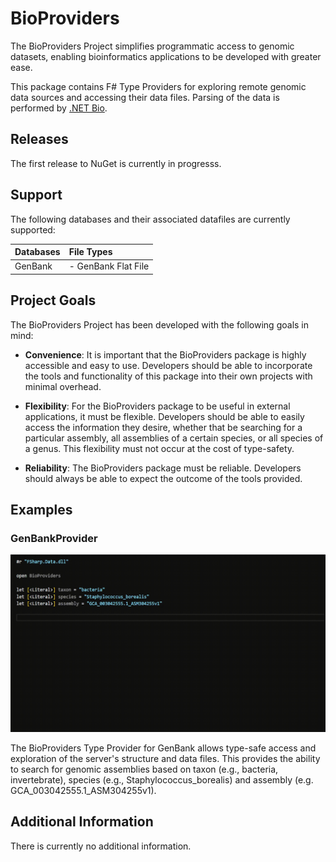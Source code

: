 # BioProviders
The BioProviders Project simplifies programmatic access to genomic datasets, enabling bioinformatics applications to be developed with greater ease.

This package contains F# Type Providers for exploring remote genomic data sources and accessing their data files. Parsing of the data is performed by [.NET Bio](https://github.com/dotnetbio/bio). 

## Releases
The first release to NuGet is currently in progresss.

## Support
The following databases and their associated datafiles are currently supported:

| Databases | File Types |
| :-------- |:-----------|
| GenBank   | - GenBank Flat File |

## Project Goals
The BioProviders Project has been developed with the following goals in mind:

* **Convenience**: It is important that the BioProviders package is highly accessible and easy to use. Developers should be able to incorporate the tools and functionality of this package into their own projects with minimal overhead. 

* **Flexibility**: For the BioProviders package to be useful in external applications, it must be flexible. Developers should be able to easily access the information they desire, whether that be searching for a particular assembly, all assemblies of a certain species, or all species of a genus. This flexibility must not occur at the cost of type-safety.

* **Reliability**: The BioProviders package must be reliable. Developers should always be able to expect the outcome of the tools provided.


## Examples
### GenBankProvider
![GenBankProvider Demo](https://github.com/AlexKenna/BioProviders/blob/main/img/GenBankProvider_Demo.gif?raw=true)

The BioProviders Type Provider for GenBank allows type-safe access and exploration of the server's structure and data files. This provides the ability to search for genomic assemblies based on taxon (e.g., bacteria, invertebrate), species (e.g., Staphylococcus_borealis) and assembly (e.g. GCA_003042555.1_ASM304255v1).

## Additional Information
There is currently no additional information.
